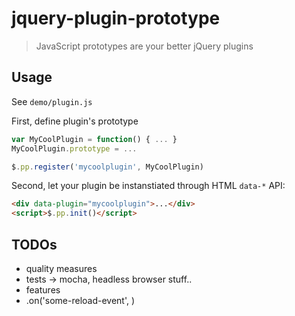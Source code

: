 # jquery-plugin-prototype

> JavaScript prototypes are your better jQuery plugins


## Usage


See ``demo/plugin.js``

First, define plugin's prototype

```js
var MyCoolPlugin = function() { ... }
MyCoolPlugin.prototype = ...

$.pp.register('mycoolplugin', MyCoolPlugin)
```

Second, let your plugin be instanstiated through HTML ``data-*`` API:

```html
<div data-plugin="mycoolplugin">...</div>
<script>$.pp.init()</script>
```



## TODOs

* quality measures
 * tests -> mocha, headless browser stuff..
* features
 * .on('some-reload-event', <get the shit going again..>)
